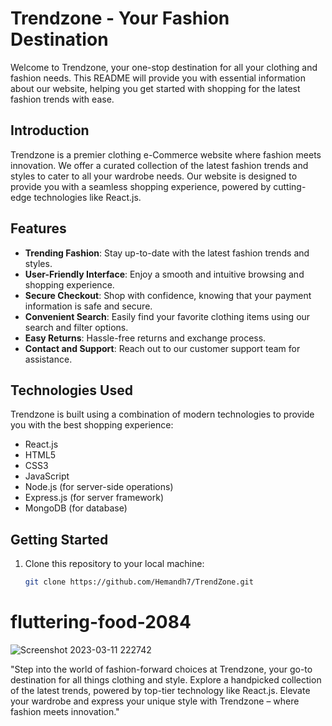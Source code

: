 # Trendzone - Your Fashion Destination

Welcome to Trendzone, your one-stop destination for all your clothing and fashion needs. This README will provide you with essential information about our website, helping you get started with shopping for the latest fashion trends with ease.



## Introduction

Trendzone is a premier clothing e-Commerce website where fashion meets innovation. We offer a curated collection of the latest fashion trends and styles to cater to all your wardrobe needs. Our website is designed to provide you with a seamless shopping experience, powered by cutting-edge technologies like React.js.

## Features

- **Trending Fashion**: Stay up-to-date with the latest fashion trends and styles.
- **User-Friendly Interface**: Enjoy a smooth and intuitive browsing and shopping experience.
- **Secure Checkout**: Shop with confidence, knowing that your payment information is safe and secure.
- **Convenient Search**: Easily find your favorite clothing items using our search and filter options.
- **Easy Returns**: Hassle-free returns and exchange process.
- **Contact and Support**: Reach out to our customer support team for assistance.

## Technologies Used

Trendzone is built using a combination of modern technologies to provide you with the best shopping experience:

- React.js
- HTML5
- CSS3
- JavaScript
- Node.js (for server-side operations)
- Express.js (for server framework)
- MongoDB (for database)

## Getting Started

1. Clone this repository to your local machine:

   ```bash
   git clone https://github.com/Hemandh7/TrendZone.git

# fluttering-food-2084

![Screenshot 2023-03-11 222742](https://github.com/Hemandh7/fluttering-food-2084/assets/112857752/b6f6ffbb-f10c-41f2-a0d8-85a9ba7ecf03)


 "Step into the world of fashion-forward choices at Trendzone, your go-to destination for all things clothing and style. Explore a handpicked collection of the latest trends, powered by top-tier technology like React.js. Elevate your wardrobe and express your unique style with Trendzone – where fashion meets innovation."


